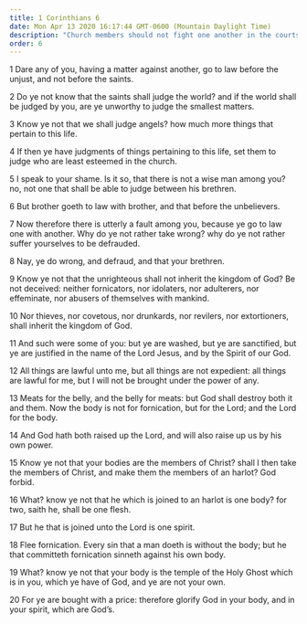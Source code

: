 ```yaml
---
title: 1 Corinthians 6
date: Mon Apr 13 2020 16:17:44 GMT-0600 (Mountain Daylight Time)
description: "Church members should not fight one another in the courts—The unrighteous will not be saved—True Saints are the temple of the Holy Ghost."
order: 6
---
```


1 Dare any of you, having a matter against another, go to law before the unjust, and not before the saints.

2 Do ye not know that the saints shall judge the world? and if the world shall be judged by you, are ye unworthy to judge the smallest matters.

3 Know ye not that we shall judge angels? how much more things that pertain to this life.

4 If then ye have judgments of things pertaining to this life, set them to judge who are least esteemed in the church.

5 I speak to your shame. Is it so, that there is not a wise man among you? no, not one that shall be able to judge between his brethren.

6 But brother goeth to law with brother, and that before the unbelievers.

7 Now therefore there is utterly a fault among you, because ye go to law one with another. Why do ye not rather take wrong? why do ye not rather suffer yourselves to be defrauded.

8 Nay, ye do wrong, and defraud, and that your brethren.

9 Know ye not that the unrighteous shall not inherit the kingdom of God? Be not deceived: neither fornicators, nor idolaters, nor adulterers, nor effeminate, nor abusers of themselves with mankind.

10 Nor thieves, nor covetous, nor drunkards, nor revilers, nor extortioners, shall inherit the kingdom of God.

11 And such were some of you: but ye are washed, but ye are sanctified, but ye are justified in the name of the Lord Jesus, and by the Spirit of our God.

12 All things are lawful unto me, but all things are not expedient: all things are lawful for me, but I will not be brought under the power of any.

13 Meats for the belly, and the belly for meats: but God shall destroy both it and them. Now the body is not for fornication, but for the Lord; and the Lord for the body.

14 And God hath both raised up the Lord, and will also raise up us by his own power.

15 Know ye not that your bodies are the members of Christ? shall I then take the members of Christ, and make them the members of an harlot? God forbid.

16 What? know ye not that he which is joined to an harlot is one body? for two, saith he, shall be one flesh.

17 But he that is joined unto the Lord is one spirit.

18 Flee fornication. Every sin that a man doeth is without the body; but he that committeth fornication sinneth against his own body.

19 What? know ye not that your body is the temple of the Holy Ghost which is in you, which ye have of God, and ye are not your own.

20 For ye are bought with a price: therefore glorify God in your body, and in your spirit, which are God’s.
